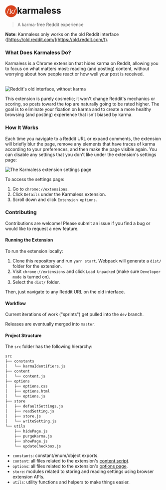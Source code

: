 <h1><img src="https://github.com/AleksandrHovhannisyan/karmaless/blob/master/icons/icon-38.png" style="float:left;" alt="The karmaless logo">karmaless</h1>

> A karma-free Reddit experience

**Note**: Karmaless only works on the old Reddit interface ([https://old.reddit.com/](https://old.reddit.com/)).

### What Does Karmaless Do?

Karmaless is a Chrome extension that hides karma on Reddit, allowing you to focus on what matters most: reading (and posting) content, without worrying about how people react or how well your post is received.

<br/>
<img src="https://user-images.githubusercontent.com/19352442/91773781-6ab3d600-ebb5-11ea-8966-10a56ba9ac64.png" alt="Reddit's old interface, without karma">
<br/>

This extension is purely cosmetic; it won't change Reddit's mechanics or scoring, so posts toward the top are naturally going to be rated higher. The goal is to eliminate your fixation on karma and to create a more healthy browsing (and posting) experience that isn't biased by karma.

### How It Works

Each time you navigate to a Reddit URL or expand comments, the extension will briefly blur the page, remove any elements that have traces of karma according to your preferences, and then make the page visible again. You can disable any settings that you don't like under the extension's settings page:

![The Karmaless extension settings page](https://user-images.githubusercontent.com/19352442/92002057-6dc1da00-ed0d-11ea-9cf0-4de148a248bf.png)

To access the settings page:

1. Go to `chrome://extensions`.
2. Click `Details` under the Karmaless extension.
3. Scroll down and click `Extension options`.

### Contributing

Contributions are welcome! Please submit an issue if you find a bug or would like to request a new feature.

#### Running the Extension

To run the extension locally:

1. Clone this repository and run `yarn start`. Webpack will generate a `dist/` folder for the extension.
2. Visit `chrome://extensions` and click `Load Unpacked` (make sure `Developer mode` is turned on).
3. Select the `dist/` folder.

Then, just navigate to any Reddit URL on the old interface.

#### Workflow

Current iterations of work ("sprints") get pulled into the `dev` branch.

Releases are eventually merged into `master`.

#### Project Structure

The `src` folder has the following hierarchy:

```
src
├── constants
│   └── karmaIdentifiers.js
├── content
│   └── content.js
├── options
│   ├── options.css
│   ├── options.html
│   └── options.js
├── store
│   ├── defaultSettings.js
│   ├── readSetting.js
│   ├── store.js
│   └── writeSetting.js
└── utils
    ├── hidePage.js
    ├── purgeKarma.js
    ├── showPage.js
    └── updateCheckbox.js
```

- `constants`: constant/enum/object exports.
- `content`: all files related to the extension's [content script](https://developer.chrome.com/extensions/content_scripts).
- `options`: all files related to the extension's [options page](https://developer.chrome.com/extensions/options).
- `store`: modules related to storing and reading settings using browser extension APIs.
- `utils`: utility functions and helpers to make things easier.
